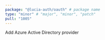 ```yaml
---
package: "@lucia-auth/oauth" # package name
type: "minor" # "major", "minor", "patch"
pull: "1005"
---
```


Add Azure Active Directory provider